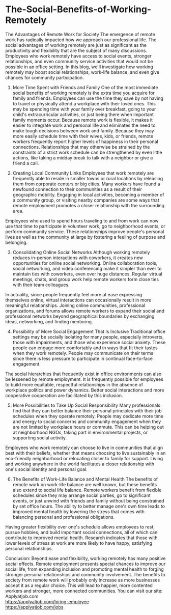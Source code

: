 # The-Social-Benefits-of-Working-Remotely
The Advantages of Remote Work for Society
The emergence of remote work has radically impacted how we approach our professional life. The social advantages of working remotely are just as significant as the productivity and flexibility that are the subject of many discussions. Employees who work remotely have access to social events, stronger relationships, and even community service activities that would not be possible in an office setting. In this blog, we'll investigate how working remotely may boost social relationships, work-life balance, and even give chances for community participation.

1. More Time Spent with Friends and Family
One of the most immediate social benefits of working remotely is the extra time you acquire for family and friends. Employees can use the time they save by not having to travel or physically attend a workplace with their loved ones. This may be spending time with your family over breakfast, going to your child's extracurricular activities, or just being there when important family moments occur. Because remote work is flexible, it makes it easier to integrate work and personal life and eliminates the need to make tough decisions between work and family.
Because they may more easily schedule time with their wives, kids, or friends, remote workers frequently report higher levels of happiness in their personal connections. Relationships that may otherwise be strained by the constraints of a strict work schedule can be strengthened by even little actions, like taking a midday break to talk with a neighbor or give a friend a call.

2. Creating Local Community Links
Employees that work remotely are frequently able to reside in smaller towns or rural locations by releasing them from corporate centers or big cities. Many workers have found a newfound connection to their communities as a result of their geographic mobility. Engaging in local activities, becoming a member of a community group, or visiting nearby companies are some ways that remote employment promotes a closer relationship with the surrounding area.

Employees who used to spend hours traveling to and from work can now use that time to participate in volunteer work, go to neighborhood events, or perform community service. These relationships improve people's personal lives as well as the community at large by fostering a feeling of purpose and belonging.

3. Consolidating Online Social Networks
Although working remotely reduces in-person interactions with coworkers, it creates new opportunities for online social networking. Online collaboration tools, social networking, and video conferencing make it simpler than ever to maintain ties with coworkers, even over huge distances. Regular virtual meetings, chats, and group work help remote workers form close ties with their team colleagues.

In actuality, since people frequently feel more at ease expressing themselves online, virtual interactions can occasionally result in more meaningful relationships. Joining online communities, professional organizations, and forums allows remote workers to expand their social and professional networks beyond geographical boundaries by exchanging ideas, networking, and finding mentoring.

4. Possibility of More Social Engagement That Is Inclusive
Traditional office settings may be socially isolating for many people, especially introverts, those with impairments, and those who experience social anxiety. These people can engage more comfortably and in ways that fit their tastes when they work remotely. People may communicate on their terms since there is less pressure to participate in continual face-to-face engagement.

The social hierarchies that frequently exist in office environments can also be lessened by remote employment. It is frequently possible for employees to build more equitable, respectful relationships in the absence of workplace politics and power dynamics. Better social interactions and more cooperative cooperation are facilitated by this inclusion.

5. More Possibilities to Take Up Social Responsibility
Many professionals find that they can better balance their personal principles with their job schedules when they operate remotely. People may dedicate more time and energy to social concerns and community engagement when they are not limited by workplace hours or commute. This can be helping out at neighborhood NGOs, taking part in environmental projects, or supporting social activity.

Employees who work remotely can choose to live in communities that align best with their beliefs, whether that means choosing to live sustainably in an eco-friendly neighborhood or relocating closer to family for support. Living and working anywhere in the world facilitates a closer relationship with one's social identity and personal goal.

6. The Benefits of Work-Life Balance and Mental Health
The benefits of remote work on work-life balance are well known, but these benefits also extend to social life balance. Remote workers benefit from flexible schedules since they may arrange social parties, go to significant events, or just unwind with friends and family without being constrained by set office hours. The ability to better manage one's own time leads to improved mental health by lowering the stress that comes with balancing personal and professional obligations.

Having greater flexibility over one's schedule allows employees to rest, pursue hobbies, and build important social connections, all of which can contribute to improved mental health. Research indicates that those with lower levels of stress at work are more likely to have happy, satisfying personal relationships.

Conclusion:
Beyond ease and flexibility, working remotely has many positive social effects. Remote employment presents special chances to improve our social life, from expanding inclusion and promoting mental health to forging stronger personal relationships and community involvement. The benefits to society from remote work will probably only increase as more businesses accept it as a regular choice. This will lead to happier, more contented workers and stronger, more connected communities.
You can visit our site: Applyatjob.com<br>
 https://applyatjob.com/hiring-employee<br>
https://applyatjob.com/jobs
